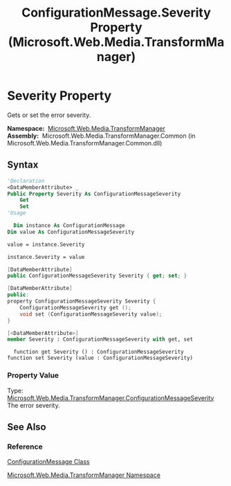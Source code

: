 ﻿---
title: ConfigurationMessage.Severity Property (Microsoft.Web.Media.TransformManager)
TOCTitle: Severity Property
ms:assetid: P:Microsoft.Web.Media.TransformManager.ConfigurationMessage.Severity
ms:mtpsurl: https://msdn.microsoft.com/en-us/library/microsoft.web.media.transformmanager.configurationmessage.severity(v=VS.90)
ms:contentKeyID: 35520952
ms.date: 06/14/2012
mtps_version: v=VS.90
f1_keywords:
- Microsoft.Web.Media.TransformManager.ConfigurationMessage.Severity
- Microsoft.Web.Media.TransformManager.ConfigurationMessage.get_Severity
- Microsoft.Web.Media.TransformManager.ConfigurationMessage.set_Severity
dev_langs:
- csharp
- jscript
- vb
- FSharp
- cpp
api_location:
- Microsoft.Web.Media.TransformManager.Common.dll
api_name:
- Microsoft.Web.Media.TransformManager.ConfigurationMessage.get_Severity
- Microsoft.Web.Media.TransformManager.ConfigurationMessage.set_Severity
- Microsoft.Web.Media.TransformManager.ConfigurationMessage.Severity
api_type:
- Managed
topic_type:
- apiref
- kbSyntax
product_family_name: VS
ROBOTS: INDEX,FOLLOW
---

# Severity Property

Gets or set the error severity.

**Namespace:**  [Microsoft.Web.Media.TransformManager](microsoft-web-media-transformmanager-namespace.md)  
**Assembly:**  Microsoft.Web.Media.TransformManager.Common (in Microsoft.Web.Media.TransformManager.Common.dll)

## Syntax

```vb
'Declaration
<DataMemberAttribute> _
Public Property Severity As ConfigurationMessageSeverity
    Get
    Set
'Usage

  Dim instance As ConfigurationMessage
Dim value As ConfigurationMessageSeverity

value = instance.Severity

instance.Severity = value
```

```csharp
[DataMemberAttribute]
public ConfigurationMessageSeverity Severity { get; set; }
```

```cpp
[DataMemberAttribute]
public:
property ConfigurationMessageSeverity Severity {
    ConfigurationMessageSeverity get ();
    void set (ConfigurationMessageSeverity value);
}
```

``` fsharp
[<DataMemberAttribute>]
member Severity : ConfigurationMessageSeverity with get, set
```

```jscript
  function get Severity () : ConfigurationMessageSeverity
function set Severity (value : ConfigurationMessageSeverity)
```

### Property Value

Type: [Microsoft.Web.Media.TransformManager.ConfigurationMessageSeverity](configurationmessageseverity-enumeration-microsoft-web-media-transformmanager.md)  
The error severity.  

## See Also

### Reference

[ConfigurationMessage Class](configurationmessage-class-microsoft-web-media-transformmanager.md)

[Microsoft.Web.Media.TransformManager Namespace](microsoft-web-media-transformmanager-namespace.md)

